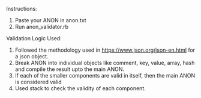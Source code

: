 Instructions:
1) Paste your ANON in anon.txt
2) Run anon_validator.rb

Validation Logic Used:
1) Followed the methodology used in https://www.json.org/json-en.html for a json object.
2) Break ANON into individual objects like comment, key, value, array, hash and compile the result upto the main ANON.
3) If each of the smaller components are valid in itself, then the main ANON is considered valid
4) Used stack to check the validity of each component.
